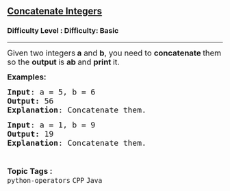 <h2><a href="https://www.geeksforgeeks.org/problems/concatenate-integers/1?page=1&category=Java&difficulty=Basic&sortBy=submissions">Concatenate Integers</a></h2><h3>Difficulty Level : Difficulty: Basic</h3><hr><div class="problems_problem_content__Xm_eO"><p><span style="font-size: 18px;">Given two integers<strong> a</strong> and <strong>b</strong>, you need to <strong>concatenate </strong>them so the <strong>output </strong>is <strong>ab </strong>and <strong>print </strong>it.</span></p>
<p><span style="font-size: 18px;"><strong>Examples:</strong></span></p>
<pre><span style="font-size: 18px;"><strong>Input</strong>: a = 5, b = 6
<strong>Output:</strong> 56
<strong>Explanation</strong>: Concatenate them.</span></pre>
<pre><span style="font-size: 18px;"><strong>Input</strong>: a = 1, b = 9
<strong>Output:</strong> 19
<strong>Explanation</strong>: Concatenate them.</span></pre></div><br><p><span style=font-size:18px><strong>Topic Tags : </strong><br><code>python-operators</code>&nbsp;<code>CPP</code>&nbsp;<code>Java</code>&nbsp;